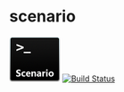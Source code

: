 # scenario
![Logo Image](doc/logos/scenario.png)
[![Build Status](https://travis-ci.com/Prifiz/scenario.svg?branch=graph-based-approach)](https://travis-ci.com/Prifiz/scenario)
